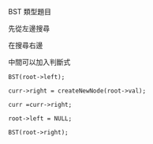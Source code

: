 BST 類型題目

先從左邊搜尋

在搜尋右邊

中間可以加入判斷式

	BST(root->left);
		
    curr->right = createNewNode(root->val);   
		
    curr =curr->right;
		
    root->left = NULL;
		
    BST(root->right);
